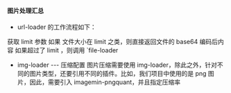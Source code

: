 #### 图片处理汇总

- url-loader 的工作流程如下：

获取 limit 参数
如果 文件大小在 limit 之类，则直接返回文件的 base64 编码后内容
如果超过了 limit ，则调用 `file-loader

- img-loader --- 压缩配置
  图片压缩需要使用 img-loader，除此之外，针对不同的图片类型，还要引用不同的插件。比如，我们项目中使用的是 png 图片，因此，需要引入 imagemin-pngquant，并且指定压缩率
